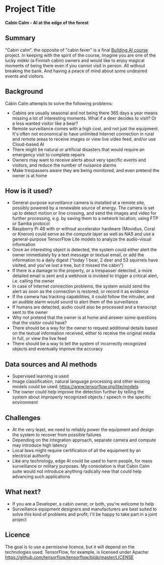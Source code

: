 # Project Title
**Cabin Calm - AI at the edge of the forest**

## Summary
"Cabin calm", the opposite of "cabin fever" is a final [Building AI course](https://buildingai.elementsofai.com/) project. In keeping with the spirit of the course, imagine you are one of the lucky mökki (a Finnish cabin) owners and would like to enjoy magical moments of being there even if you cannot visit in person. All without breaking the bank. And having a peace of mind about some undesired events and visitors.


## Background
Cabin Calm attempts to solve the following problems:
* Cabins are usually seasonal and not being there 365 days a year means missing a lot of interesting moments. What if a deer decides to visit? Or a less wanted visitor like a bear?
* Remote surveillance comes with a high cost, and not just the equipment. It's often not economical to have unlimited Internet connection in rural and remote areas to receive images or view live video feed, and/or use Cloud-based AI
* There might be natural or artificial disasters that would require an emergency visit to complete repairs
* Owners may want to receive alerts about very specific events and visitors, and reduce the number of nuisance alarms
* Make trespassers aware they are being monitored, and even pretend the owner is at home


## How is it used?
* General-purpose surveillance camera is installed at a remote site, possibly powered by a renewable source of energy. The camera is set up to detect motion or line crossing, and send the images and video for further processing, e.g. by saving them to a network location, using FTP or Samba protocol
* Raspberry Pi 4B with or without accelerator hardware (Movidius, Coral or Kneron) could serve as the compute layer as well as NAS and use a general-purpose TensorFlow Lite models to analyze the audio-visual information
* Once an interesting object is detected, the system could either alert the owner immediately by a text message or textual email, or add the information to a daily digest ("today 1 bear, 2 deer and 53 squirrels have visited, and you've lost a tree, but it missed the cabin")
* If there is a damage to the property, or a trespasser detected, a more detailed email is sent and a webhook is invoked to trigger a critical alert, i.e. calling the owner
* In case of Internet connection problems, the system would send the alert as soon as the connection is restored, or record it as evidence
* If the camera has tracking capabilities, it could follow the intruder, and an audible alarm would sound to alert them of the surveillance
* If humans are detected, audio could also be processed and a transcript sent to the owner
* Why not pretend that the owner is at home and answer some questions that the visitor could have?
* There should be a way for the owner to request additional details based on the textual information received, either to receive the original media in full, or view the live feed
* There should be a way to tell the system of incorrectly recognized objects and eventually improve the accuracy


## Data sources and AI methods
* Supervised learning is used
* Image classification, natural language processing and other existing models could be used: https://www.tensorflow.org/lite/models
* The owner could help improve the detection further by telling the system about improperly recognized objects / speech in the specific environment


## Challenges
* At the very least, we need to reliably power the equipment and design the system to recover from possible failures
* Depending on the integration approach, separate camera and compute may introduce high latency
* Local laws might require certification of all the equipment by an electrical authority
* Like any technology, edge AI could be used to harm people, for mass surveillance or military purposes. My consolation is that Cabin Calm suite would not introduce anything radically new that could help advancing such applications


## What next?
* If you are a Developer, a cabin owner, or both, you're welcome to help
* Surveillance equipment designers and manufacturers are best suited to solve this kind of problems and profit; I'll be happy to take part in a joint project


## Licence
The goal is to use a permissive licence, but it will depend on the technologies used. TensorFlow, for example, is licensed under Apache: https://github.com/tensorflow/tensorflow/blob/master/LICENSE

